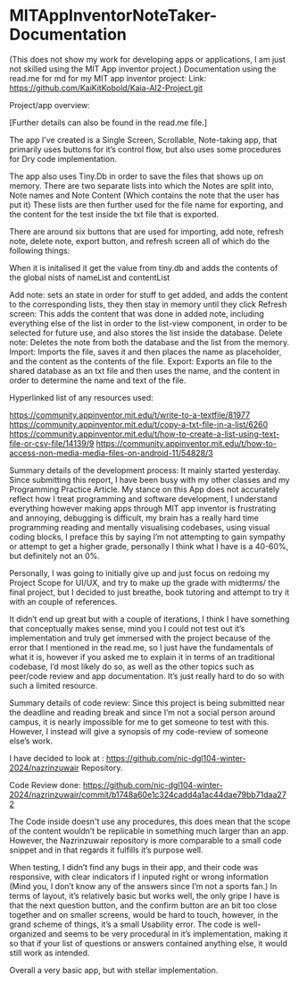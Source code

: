 # MITAppInventorNoteTaker-Documentation
(This does not show my work for developing apps or applications, I am just not skilled using the MIT App inventor project.) 
Documentation using the read.me for md for my MIT app inventor project:
Link: https://github.com/KaiKitKobold/Kaia-AI2-Project.git

Project/app overview:


[Further details can also be found in the read.me file.]


The app I’ve created is a Single Screen, Scrollable, Note-taking app, that primarily uses buttons for it’s control flow, but also uses some procedures for Dry code implementation. 


The app also uses Tiny.Db in order to save the files that shows up on memory. 
There are two separate lists into which the Notes are split into, Note names and Note Content (Which contains the note that the user has put it) These lists are then further used for the file name for exporting, and the content for the test inside the txt file that is exported. 


There are around six buttons that are used for importing, add note, refresh note, delete note, export button, and refresh screen all of which do the following things: 


When it is initalised it get the value from tiny.db and adds the contents of the global nists of nameList and contentList 


Add note: sets an state in order for stuff to get added, and adds the content to the corresponding lists, they then stay in memory until they click
Refresh screen: This adds the content that was done in added note, including everything else of the list in order to the list-view component, in order to be selected for future use, and also stores the list inside the database. 
Delete note: Deletes the note from both the database and the list from the memory.
Import: Imports the file, saves it and then places the name as placeholder, and the content as the contents of the file. 
Export: Exports an file to the shared database as an txt file and then uses the name, and the content in order to determine the name and text of the file. 






Hyperlinked list of any resources used:


https://community.appinventor.mit.edu/t/write-to-a-textfile/81977
https://community.appinventor.mit.edu/t/copy-a-txt-file-in-a-list/6260
https://community.appinventor.mit.edu/t/how-to-create-a-list-using-text-file-or-csv-file/14139/9
https://community.appinventor.mit.edu/t/how-to-access-non-media-media-files-on-android-11/54828/3


Summary details of the development process:
It mainly started yesterday. Since submitting this report, I have been busy with my other classes and my Programming Practice Article. My stance on this App does not accurately reflect how I treat programming and software development, I understand everything however making apps through MIT app inventor is frustrating and annoying, debugging is difficult, my brain has a really hard time programming reading and mentally visualising codebases, using visual coding blocks, I preface this by saying I’m not attempting to gain sympathy or attempt to get a higher grade, personally I think what I have is a 40-60%, but definitely not an 0%.


Personally, I was going to initially give up and just focus on redoing my Project Scope for UI/UX, and try to make up the grade with midterms/ the final project, but I decided to just breathe, book tutoring and attempt to try it with an couple of references. 


It didn’t end up great but with a couple of iterations, I think I have something that conceptually makes sense, mind you I could not test out it’s implementation and truly get immersed with the project because of the error that I mentioned in the read.me, so I just have the fundamentals of what it is, however if you asked me to explain it in terms of an traditional codebase, I’d most likely do so, as well as the other topics such as peer/code review and app documentation. It’s just really hard to do so with such a limited resource. 




Summary details of code review:
Since this project is being submitted near the deadline and reading break and since I’m not a social person around campus, it is nearly impossible for me to get someone to test with this. However, I instead will give a synopsis of my code-review of someone else’s work. 


I have decided to look at : https://github.com/nic-dgl104-winter-2024/nazrinzuwair Repository. 


Code Review done: https://github.com/nic-dgl104-winter-2024/nazrinzuwair/commit/b1748a60e1c324cadd4a1ac44dae79bb71daa272


The Code inside doesn't use any procedures, this does mean that the scope of the content wouldn’t be replicable in something much larger than an app. However, the Nazrinzuwair repository is more comparable to a small code snippet and in that regards it fulfills it’s purpose well. 


When testing, I didn’t find any bugs in their app, and their code was responsive, with clear indicators if I inputed right or wrong information (Mind you, I don’t know any of the answers since I’m not a sports fan.) 
In terms of layout, it’s relatively basic but works well, the only gripe I have is that the next question button, and the confirm button are an bit too close together and on smaller screens, would be hard to touch, however, in the grand scheme of things, it’s a small Usability error. 
The code is well-organized and seems to be very procedural in it’s implementation, making it so that if your list of questions or answers contained anything else, it would still work as intended. 


Overall a very basic app, but with stellar implementation. 


